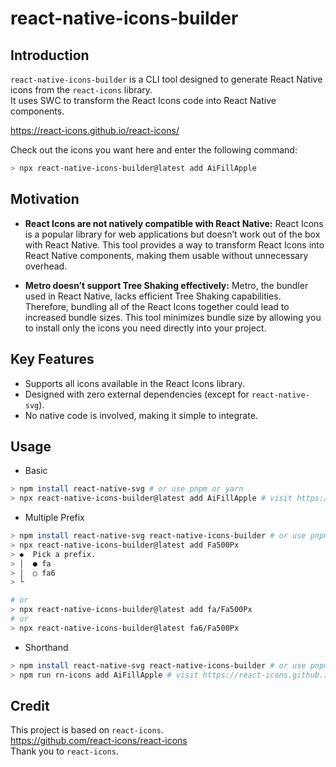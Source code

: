 # react-native-icons-builder

## Introduction
`react-native-icons-builder` is a CLI tool designed to generate React Native icons from the `react-icons` library.  
It uses SWC to transform the React Icons code into React Native components.  

https://react-icons.github.io/react-icons/

Check out the icons you want here and enter the following command:
```sh
> npx react-native-icons-builder@latest add AiFillApple
```

## Motivation

* **React Icons are not natively compatible with React Native:** React Icons is a popular library for web applications but doesn’t work out of the box with React Native. This tool provides a way to transform React Icons into React Native components, making them usable without unnecessary overhead.

* **Metro doesn’t support Tree Shaking effectively:** Metro, the bundler used in React Native, lacks efficient Tree Shaking capabilities. Therefore, bundling all of the React Icons together could lead to increased bundle sizes. This tool minimizes bundle size by allowing you to install only the icons you need directly into your project.

## Key Features

* Supports all icons available in the React Icons library.
* Designed with zero external dependencies (except for `react-native-svg`).
* No native code is involved, making it simple to integrate.

## Usage
* Basic
```sh
> npm install react-native-svg # or use pnpm or yarn
> npx react-native-icons-builder@latest add AiFillApple # visit https://react-icons.github.io/react-icons/
```

* Multiple Prefix
```sh
> npm install react-native-svg react-native-icons-builder # or use pnpm or yarn
> npx react-native-icons-builder@latest add Fa500Px
> ◆  Pick a prefix.
> │  ● fa
> │  ○ fa6
> └

# or
> npx react-native-icons-builder@latest add fa/Fa500Px
# or
> npx react-native-icons-builder@latest fa6/Fa500Px
```


* Shorthand
```sh
> npm install react-native-svg react-native-icons-builder # or use pnpm or yarn
> npm run rn-icons add AiFillApple # visit https://react-icons.github.io/react-icons/
```


## Credit
This project is based on `react-icons`.  
https://github.com/react-icons/react-icons  
Thank you to `react-icons`.
